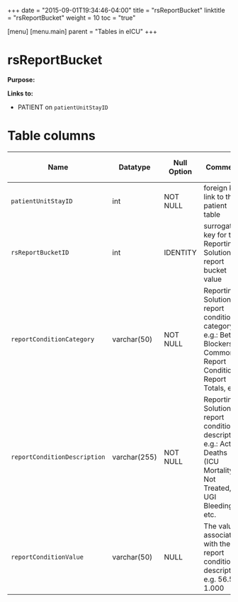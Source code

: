 +++
date = "2015-09-01T19:34:46-04:00"
title = "rsReportBucket"
linktitle = "rsReportBucket"
weight = 10
toc = "true"

[menu]
  [menu.main]
    parent = "Tables in eICU"
+++

# rsReportBucket

**Purpose:** 

**Links to:**

* PATIENT on `patientUnitStayID`

<!-- # Important considerations

* To follow. -->

# Table columns

Name | Datatype | Null Option | Comment | Is Key | Stored Transformed Created
---- | ---- | ---- | ---- | ---- | ----
`patientUnitStayID` | int | NOT NULL | foreign key link to the patient table | FK | C
`rsReportBucketID` | int | IDENTITY | surrogate key for the Reporting Solutions report bucket value | PK | C
`reportConditionCategory` | varchar(50) | NOT NULL | Reporting Solutions report condition category e.g.: Beta Blockers, Common Report Conditions, Report Totals, etc. |  | S
`reportConditionDescription` | varchar(255) | NOT NULL | Reporting Solutions report condition description e.g.: Actual Deaths (ICU Mortality), Not Treated, UGI Bleeding, etc. |  | S
`reportConditionValue` | varchar(50) | NULL | The value associated with the report condition description e.g. 56.5, 1.000 |  | S

<!-- # Detailed description

* To follow. -->
